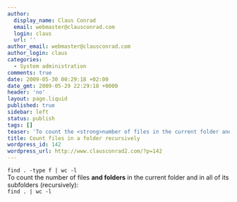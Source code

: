 ```yaml
---
author:
  display_name: Claus Conrad
  email: webmaster@clausconrad.com
  login: claus
  url: ''
author_email: webmaster@clausconrad.com
author_login: claus
categories:
  - System administration
comments: true
date: 2009-05-30 00:29:18 +02:00
date_gmt: 2009-05-29 22:29:18 +0000
header: 'no'
layout: page.liquid
published: true
sidebar: left
status: publish
tags: []
teaser: 'To count the <strong>number of files in the current folder and in all of its subfolders (recursively)</strong>:'
title: Count files in a folder recursively
wordpress_id: 142
wordpress_url: http://www.clausconrad2.com/?p=142
---
```

`find . -type f | wc -l`  
To count the number of files **and folders** in the current folder and in all of its subfolders (recursively):  
`find . | wc -l`
